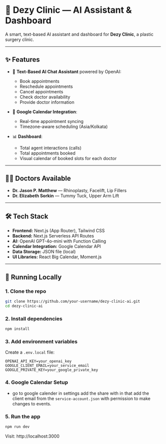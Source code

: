 
# 🏥 Dezy Clinic — AI Assistant & Dashboard

A smart, text-based AI assistant and dashboard for **Dezy Clinic**, a plastic surgery clinic.

---

## ✨ Features

- 💬 **Text-Based AI Chat Assistant** powered by OpenAI:
  - Book appointments
  - Reschedule appointments
  - Cancel appointments
  - Check doctor availability
  - Provide doctor information

- 📅 **Google Calendar Integration**:
  - Real-time appointment syncing
  - Timezone-aware scheduling (Asia/Kolkata)

- 📊 **Dashboard**:
  - Total agent interactions (calls)
  - Total appointments booked
  - Visual calendar of booked slots for each doctor

---

## 🧑‍⚕️ Doctors Available

- **Dr. Jason P. Matthew** — Rhinoplasty, Facelift, Lip Fillers  
- **Dr. Elizabeth Sorkin** — Tummy Tuck, Upper Arm Lift

---

## 🛠️ Tech Stack

- **Frontend:** Next.js (App Router), Tailwind CSS
- **Backend:** Next.js Serverless API Routes
- **AI:** OpenAI GPT-4o-mini with Function Calling
- **Calendar Integration:** Google Calendar API
- **Data Storage:** JSON file (local)
- **UI Libraries:** React Big Calendar, Moment.js

---

## 🧪 Running Locally

### 1. Clone the repo

```bash
git clone https://github.com/your-username/dezy-clinic-ai.git
cd dezy-clinic-ai
```

### 2. Install dependencies

```bash
npm install
```

### 3. Add environment variables

Create a `.env.local` file:

```
OPENAI_API_KEY=your_openai_key
GOOGLE_CLIENT_EMAIL=your_service_email
GOOGLE_PRIVATE_KEY=your_google_private_key
```

### 4. Google Calendar Setup

- go to google calender in settings add the share with in that add the client email from the `service-account.json` with permission to make changes to events.


### 5. Run the app

```bash
npm run dev
```

Visit: http://localhost:3000
